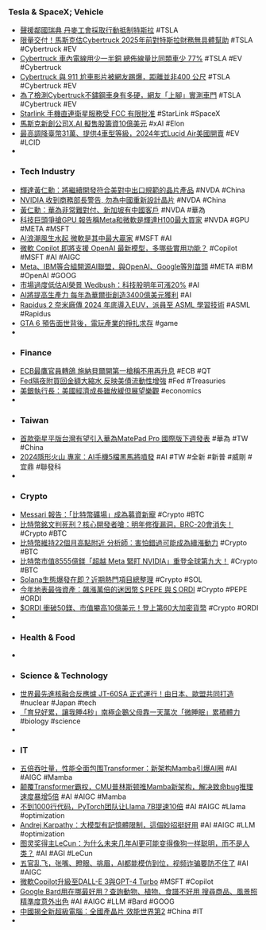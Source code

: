 ### Tesla & SpaceX; Vehicle
- [聲援鄰國瑞典 丹麥工會採取行動抵制特斯拉](https://news.cnyes.com/news/id/5400424) #TSLA
- [限量交付！馬斯克估Cybertruck 2025年前對特斯拉財務無具體幫助](https://news.cnyes.com/news/id/5400563) #TSLA #Cybertruck #EV
- [Cybertruck 車內電線用少一半銅 總佈線量比同類車少 77%](https://unwire.hk/2023/12/05/cybertruck-use-less-copper-for-wire/life-tech/auto/) #TSLA #EV #Cybertruck
- [Cybertruck 與 911 尬車影片被網友踢爆，距離並非400 公尺](https://technews.tw/2023/12/05/cybertruck-911-race-not-quarter-mile/) #TSLA #Cybertruck #EV
- [為了檢測Cybertruck不鏽鋼車身有多硬，網友「上腳」實測車門](https://www.techbang.com/posts/111525-the-body-of-the-cybertruck-is-hard-enough-and-foreign) #TSLA #Cybertruck #EV
- [Starlink 手機直連衛星服務受 FCC 有限批准](https://www.cool3c.com/article/204907) #StarLink #SpaceX
- [馬斯克新創公司X.AI 擬售股籌資10億美元](https://news.cnyes.com/news/id/5400564) #xAI #Elon
- [最高調降臺幣31萬、提供4車型等級，2024年式Lucid Air美國開賣](https://news.u-car.com.tw/news/article/76903) #EV #LCID
-
- ### Tech Industry
- [輝達黃仁勳：將繼續開發符合美對中出口規範的晶片產品](https://news.cnyes.com/news/id/5400835) #NVDA #China
- [NVIDIA 收到商務部長警告, 勿為中國重新設計晶片](https://www.coolaler.com/index/nvidia-收到商務部長警告-勿為中國重新設計晶片/) #NVDA #China
- [黃仁勳：華為非常難對付、新加坡有中國客戶](https://technews.tw/2023/12/06/nvidia-working-closely-with-us-to-ensure-new-chips-for-china-are-compliant-with-curbs/) #NVDA #華為
- [科技巨頭爭搶GPU 報告稱Meta和微軟是輝達H100最大買家](https://m.cnyes.com/news/id/5400948) #NVDA #GPU #META #MSFT
- [AI浪潮風生水起 微軟是其中最大贏家](https://m.cnyes.com/news/id/5400437) #MSFT #AI
- [微軟 Copilot 即將支援 OpenAI 最新模型，多哪些實用功能？](https://www.inside.com.tw/article/33534-copilot-openai-new-model) #Copilot #MSFT #AI #AIGC
- [Meta、IBM等合組開源AI聯盟，與OpenAI、Google等別苗頭](https://www.ithome.com.tw/news/160186) #META #IBM #OpenAI #GOOG
- [市場過度低估AI榮景 Wedbush：科技股明年可漲20%](https://news.cnyes.com/news/id/5400402) #AI
- [AI將提高生產力 每年為華爾街創造3400億美元獲利](https://news.cnyes.com/news/id/5400558) #AI
- [Rapidus 2 奈米廠傳 2024 年底導入EUV，派員至 ASML 學習技術](https://technews.tw/2023/12/06/rapidus-will-import-euv-equipment-by-the-end-of-2024/) #ASML #Rapidus
- [GTA 6 預告面世背後，電玩產業的掙扎求存](https://www.cup.com.hk/2023/12/06/video-game-industry-layoffs/) #game
-
- ### Finance
- [ECB最鷹官員轉鴿 施納貝爾開第一槍稱不用再升息](https://news.cnyes.com/news/id/5400560) #ECB #QT
- [Fed隔夜附買回金額大縮水 反映美債流動性增強](https://news.cnyes.com/news/id/5400550) #Fed #Treasuries
- [美銀執行長：美國經濟成長雖放緩但展望樂觀](https://news.cnyes.com/news/id/5400526) #economics
-
- ### Taiwan
- [首款衛星平版台灣有望引入華為MatePad Pro 國際版下週發表](https://m.eprice.com.tw/pad/talk/4472/5732080/1) #華為 #TW #China
- [2024隱形火山 專家：AI手機5檔黑馬將噴發](https://www.ctee.com.tw/news/20231205701329-430201) #AI #TW #全新 #新普 #威剛 #宜鼎 #聯發科
-
- ### Crypto
- [Messari 報告：「比特幣礦場」成為募資新寵](https://blockcast.it/2023/12/05/mica-daily-1205/) #Crypto #BTC
- [比特幣銘文判死刑？核心開發者嗆：明年修復漏洞，BRC-20會消失！](https://www.blocktempo.com/inscriptions-are-exploiting-a-vulnerability-in-bitcoin/) #Crypto #BTC
- [比特幣維持22個月高點附近 分析師：害怕錯過可能成為續漲動力](https://news.cnyes.com/news/id/5400429) #Crypto #BTC
- [比特幣市值8555億鎂「超越 Meta 緊盯 NVIDIA」重登全球第九大！](https://www.blocktempo.com/bitcoin-market-cap-exceeds-meta-at-855-billion/) #Crypto #BTC
- [Solana生態爆發在即？近期熱門項目總整理](https://www.blocktempo.com/mt-capital-research-report-new-cycle-and-new-atmosphere-solana-ecology-is-on-the-eve-of-a-full-scale-outbreak/) #Crypto #SOL
- [今年地表最強資產：飆漲萬倍的迷因幣＄PEPE 與＄ORDI](https://www.blocktempo.com/the-most-powerful-assets-on-earth-this-year-meme-coins-pepe-and-ordi/) #Crypto #PEPE #ORDI
- [$ORDI 衝破50鎂、市值攀高10億美元！登上第60大加密貨幣](https://www.blocktempo.com/ordi-marketcap-reach-1-billion/) #Crypto #ORDI
-
- ### Health & Food
-
- ### Science & Technology
- [世界最先進核融合反應爐 JT-60SA 正式運行！由日本、歐盟共同打造](https://www.inside.com.tw/article/33527-jt-60sa) #nuclear #Japan #tech
- [「育兒好累，讓我睡4秒」南極企鵝父母靠一天萬次「微睡眠」累積體力](https://dq.yam.com/post/15852) #biology #science
-
- ### IT
- [五倍吞吐量，性能全面包围Transformer：新架构Mamba引爆AI圈](https://www.jiqizhixin.com/articles/2023-12-05-6) #AI #AIGC #Mamba
- [颠覆Transformer霸权，CMU普林斯顿推Mamba新架构，解决致命bug推理速度暴增5倍](https://36kr.com/p/2547379574166664) #AI #AIGC #Mamba
- [不到1000行代码，PyTorch团队让Llama 7B提速10倍](https://www.jiqizhixin.com/articles/2023-12-05-3) #AI #AIGC #Llama #optimization
- [Andrej Karpathy：大模型有記憶體限制，這個妙招挺好用](https://tw.rrgod.com/articles/391004.html) #AI #AIGC #LLM #optimization
- [图灵奖得主LeCun：为什么未来几年AI更可能变得像狗一样聪明，而不是人类？](https://www.jiqizhixin.com/articles/2023-12-05-7) #AI #AGI #LeCun
- [五官乱飞，张嘴、瞪眼、挑眉，AI都能模仿到位，视频诈骗要防不住了](https://www.jiqizhixin.com/articles/2023-12-06-6) #AI #AIGC
- [微軟Copilot升級至DALL-E 3與GPT-4 Turbo](https://www.ithome.com.tw/news/160187) #MSFT #Copilot
- [Google Bard用在哪最好用？查詢動物、植物、食譜不好用 搜尋商品、風景照精準度意外出色](https://www.cool3c.com/article/204807) #AI #AIGC #LLM #Bard #GOOG
- [中國揭全新超級電腦：全國產晶片 效能世界第2](https://www.hk01.com/即時中國/968359/中國揭全新超級電腦-全國產晶片-效能世界第2) #China #IT
-